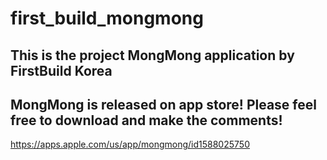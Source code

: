 # first_build_mongmong
## This is the project MongMong application by FirstBuild Korea

## MongMong is released on app store! Please feel free to download and make the comments!

https://apps.apple.com/us/app/mongmong/id1588025750

